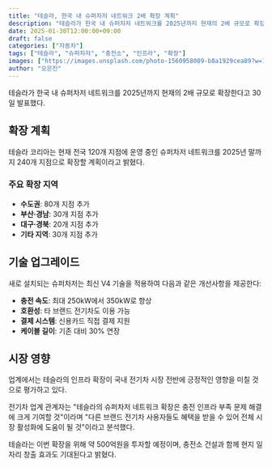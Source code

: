 ```yaml
---
title: "테슬라, 한국 내 슈퍼차저 네트워크 2배 확장 계획"
description: "테슬라가 한국 내 슈퍼차저 네트워크를 2025년까지 현재의 2배 규모로 확장한다고 발표했다."
date: 2025-01-30T12:00:00+09:00
draft: false
categories: ["자동차"]
tags: ["테슬라", "슈퍼차저", "충전소", "인프라", "확장"]
images: ["https://images.unsplash.com/photo-1560958089-b8a1929cea89?w=1600&h=900&fit=crop&q=95"]
author: "오은진"
---
```


테슬라가 한국 내 슈퍼차저 네트워크를 2025년까지 현재의 2배 규모로 확장한다고 30일 발표했다.

## 확장 계획

테슬라 코리아는 현재 전국 120개 지점에 운영 중인 슈퍼차저 네트워크를 2025년 말까지 240개 지점으로 확장할 계획이라고 밝혔다.

### 주요 확장 지역
- **수도권**: 80개 지점 추가
- **부산·경남**: 30개 지점 추가  
- **대구·경북**: 20개 지점 추가
- **기타 지역**: 30개 지점 추가

## 기술 업그레이드

새로 설치되는 슈퍼차저는 최신 V4 기술을 적용하여 다음과 같은 개선사항을 제공한다:

- **충전 속도**: 최대 250kW에서 350kW로 향상
- **호환성**: 타 브랜드 전기차도 이용 가능
- **결제 시스템**: 신용카드 직접 결제 지원
- **케이블 길이**: 기존 대비 30% 연장

## 시장 영향

업계에서는 테슬라의 인프라 확장이 국내 전기차 시장 전반에 긍정적인 영향을 미칠 것으로 평가하고 있다.

전기차 업계 관계자는 "테슬라의 슈퍼차저 네트워크 확장은 충전 인프라 부족 문제 해결에 크게 기여할 것"이라며 "다른 브랜드 전기차 사용자들도 혜택을 받을 수 있어 전체 시장 활성화에 도움이 될 것"이라고 분석했다.

테슬라는 이번 확장을 위해 약 500억원을 투자할 예정이며, 충전소 건설과 함께 현지 일자리 창출 효과도 기대된다고 밝혔다. 